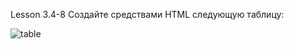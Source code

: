 Lesson 3.4-8
Создайте средствами HTML следующую таблицу:


![table](https://user-images.githubusercontent.com/74071372/189644062-391052b9-3931-4f35-9c99-b40bdfc255c8.png)
